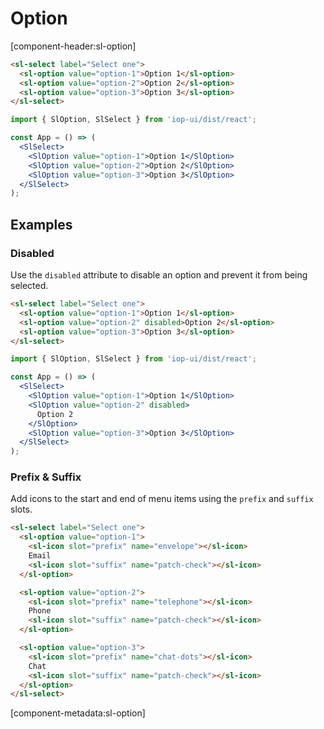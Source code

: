 # Option

[component-header:sl-option]

```html preview
<sl-select label="Select one">
  <sl-option value="option-1">Option 1</sl-option>
  <sl-option value="option-2">Option 2</sl-option>
  <sl-option value="option-3">Option 3</sl-option>
</sl-select>
```

```jsx react
import { SlOption, SlSelect } from 'iop-ui/dist/react';

const App = () => (
  <SlSelect>
    <SlOption value="option-1">Option 1</SlOption>
    <SlOption value="option-2">Option 2</SlOption>
    <SlOption value="option-3">Option 3</SlOption>
  </SlSelect>
);
```

## Examples

### Disabled

Use the `disabled` attribute to disable an option and prevent it from being selected.

```html preview
<sl-select label="Select one">
  <sl-option value="option-1">Option 1</sl-option>
  <sl-option value="option-2" disabled>Option 2</sl-option>
  <sl-option value="option-3">Option 3</sl-option>
</sl-select>
```

```jsx react
import { SlOption, SlSelect } from 'iop-ui/dist/react';

const App = () => (
  <SlSelect>
    <SlOption value="option-1">Option 1</SlOption>
    <SlOption value="option-2" disabled>
      Option 2
    </SlOption>
    <SlOption value="option-3">Option 3</SlOption>
  </SlSelect>
);
```

### Prefix & Suffix

Add icons to the start and end of menu items using the `prefix` and `suffix` slots.

```html preview
<sl-select label="Select one">
  <sl-option value="option-1">
    <sl-icon slot="prefix" name="envelope"></sl-icon>
    Email
    <sl-icon slot="suffix" name="patch-check"></sl-icon>
  </sl-option>

  <sl-option value="option-2">
    <sl-icon slot="prefix" name="telephone"></sl-icon>
    Phone
    <sl-icon slot="suffix" name="patch-check"></sl-icon>
  </sl-option>

  <sl-option value="option-3">
    <sl-icon slot="prefix" name="chat-dots"></sl-icon>
    Chat
    <sl-icon slot="suffix" name="patch-check"></sl-icon>
  </sl-option>
</sl-select>
```

[component-metadata:sl-option]
